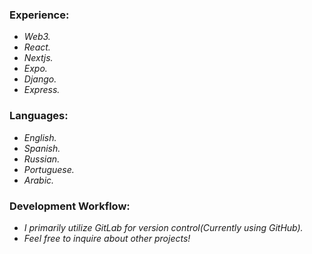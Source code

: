 ### Experience:
- *Web3.*
- *React.*
- *Nextjs.*
- *Expo.*
- *Django.*
- *Express.*

### Languages:
- *English.*
- *Spanish.*
- *Russian.*
- *Portuguese.*
- *Arabic.*

### Development Workflow:
- *I primarily utilize GitLab for version control(Currently using GitHub).*
- *Feel free to inquire about other projects!*
